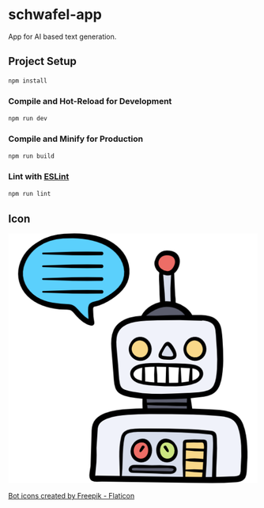 # schwafel-app

App for AI based text generation.

## Project Setup

```sh
npm install
```

### Compile and Hot-Reload for Development

```sh
npm run dev
```

### Compile and Minify for Production

```sh
npm run build
```

### Lint with [ESLint](https://eslint.org/)

```sh
npm run lint
```

## Icon

![Bot](src/assets/bot.png)

<a href="https://www.flaticon.com/free-icons/bot" title="bot icons">Bot icons created by Freepik - Flaticon</a>
